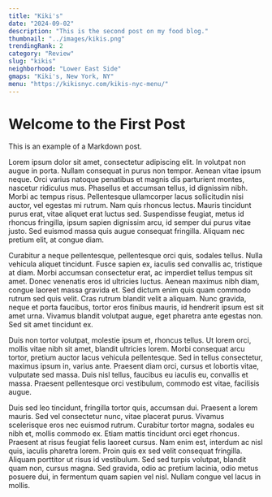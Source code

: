 ```yaml
---
title: "Kiki's"
date: "2024-09-02"
description: "This is the second post on my food blog."
thumbnail: "../images/kikis.png"
trendingRank: 2
category: "Review"
slug: "kikis"
neighborhood: "Lower East Side"
gmaps: "Kiki's, New York, NY"
menu: "https://kikisnyc.com/kikis-nyc-menu/"
---
```


# Welcome to the First Post

This is an example of a Markdown post.

Lorem ipsum dolor sit amet, consectetur adipiscing elit. In volutpat non augue in porta. Nullam consequat in purus non tempor. Aenean vitae ipsum neque. Orci varius natoque penatibus et magnis dis parturient montes, nascetur ridiculus mus. Phasellus et accumsan tellus, id dignissim nibh. Morbi ac tempus risus. Pellentesque ullamcorper lacus sollicitudin nisi auctor, vel egestas mi rutrum. Nam quis rhoncus lectus. Mauris tincidunt purus erat, vitae aliquet erat luctus sed. Suspendisse feugiat, metus id rhoncus fringilla, ipsum sapien dignissim arcu, id semper dui purus vitae justo. Sed euismod massa quis augue consequat fringilla. Aliquam nec pretium elit, at congue diam.

Curabitur a neque pellentesque, pellentesque orci quis, sodales tellus. Nulla vehicula aliquet tincidunt. Fusce sapien ex, iaculis sed convallis ac, tristique at diam. Morbi accumsan consectetur erat, ac imperdiet tellus tempus sit amet. Donec venenatis eros id ultricies luctus. Aenean maximus nibh diam, congue laoreet massa gravida et. Sed dictum enim quis quam commodo rutrum sed quis velit. Cras rutrum blandit velit a aliquam. Nunc gravida, neque et porta faucibus, tortor eros finibus mauris, id hendrerit ipsum est sit amet urna. Vivamus blandit volutpat augue, eget pharetra ante egestas non. Sed sit amet tincidunt ex.

Duis non tortor volutpat, molestie ipsum et, rhoncus tellus. Ut lorem orci, mollis vitae nibh sit amet, blandit ultricies lorem. Morbi consequat arcu tortor, pretium auctor lacus vehicula pellentesque. Sed in tellus consectetur, maximus ipsum in, varius ante. Praesent diam orci, cursus et lobortis vitae, vulputate sed massa. Duis nisl tellus, faucibus eu iaculis eu, convallis et massa. Praesent pellentesque orci vestibulum, commodo est vitae, facilisis augue.

Duis sed leo tincidunt, fringilla tortor quis, accumsan dui. Praesent a lorem mauris. Sed vel consectetur nunc, vitae placerat purus. Vivamus scelerisque eros nec euismod rutrum. Curabitur tortor magna, sodales eu nibh et, mollis commodo ex. Etiam mattis tincidunt orci eget rhoncus. Praesent at risus feugiat felis laoreet cursus. Nam enim est, interdum ac nisl quis, iaculis pharetra lorem. Proin quis ex sed velit consequat fringilla. Aliquam porttitor ut risus id vestibulum. Sed sed turpis volutpat, blandit quam non, cursus magna. Sed gravida, odio ac pretium lacinia, odio metus posuere dui, in fermentum quam sapien vel nisl. Nullam congue vel lacus in mollis.
